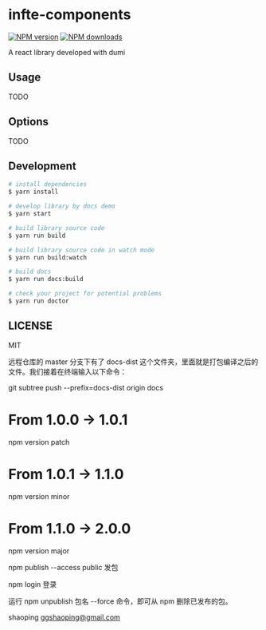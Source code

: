 # infte-components

[![NPM version](https://img.shields.io/npm/v/infte-components.svg?style=flat)](https://npmjs.org/package/infte-components)
[![NPM downloads](http://img.shields.io/npm/dm/infte-components.svg?style=flat)](https://npmjs.org/package/infte-components)

A react library developed with dumi

## Usage

TODO

## Options

TODO

## Development

```bash
# install dependencies
$ yarn install

# develop library by docs demo
$ yarn start

# build library source code
$ yarn run build

# build library source code in watch mode
$ yarn run build:watch

# build docs
$ yarn run docs:build

# check your project for potential problems
$ yarn run doctor
```

## LICENSE

MIT

远程仓库的 master 分支下有了 docs-dist 这个文件夹，里面就是打包编译之后的文件。我们接着在终端输入以下命令：

git subtree push --prefix=docs-dist origin docs

# From 1.0.0 -> 1.0.1

npm version patch

# From 1.0.1 -> 1.1.0

npm version minor

# From 1.1.0 -> 2.0.0

npm version major

npm publish --access public 发包

npm login 登录

运行 npm unpublish 包名 --force 命令，即可从 npm 删除已发布的包。

shaoping ggshaoping@gmail.com
